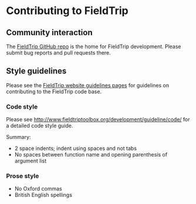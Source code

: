 Contributing to FieldTrip
=========================

## Community interaction

The [FieldTrip GitHub repo](https://github.com/fieldtrip/fieldtrip) is the home for FieldTrip development. Please submit bug reports and pull requests there.

## Style guidelines

Please see the [FieldTrip website guidelines pages](http://www.fieldtriptoolbox.org/tag/guidelines/) for guidelines on contributing to the FieldTrip code base.

### Code style

Please see <http://www.fieldtriptoolbox.org/development/guideline/code/> for a detailed code style guide.

Summary:

* 2 space indents; indent using spaces and not tabs
* No spaces between function name and opening parenthesis of argument list

### Prose style

* No Oxford commas
* British English spellings

